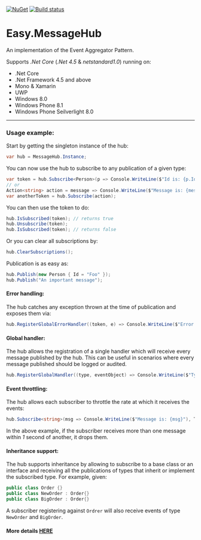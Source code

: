 [![NuGet](https://img.shields.io/nuget/v/Easy.MessageHub.svg)](https://www.nuget.org/packages/Easy.MessageHub) [![Build status](https://ci.appveyor.com/api/projects/status/64mfpw9w8lr7dt0j?svg=true)](https://ci.appveyor.com/project/NimaAra/easy-messagehub)

# Easy.MessageHub
An implementation of the Event Aggregator Pattern.

Supports _.Net Core_ (_.Net 4.5_ & _netstandard1.0_) running on:
* .Net Core
* .Net Framework 4.5 and above
* Mono & Xamarin
* UWP
* Windows 8.0
* Windows Phone 8.1
* Windows Phone Seilverlight 8.0

___


### Usage example:

Start by getting the singleton instance of the hub:
```csharp
var hub = MessageHub.Instance;
```

You can now use the hub to subscribe to any publication of a given type:
```csharp
var token = hub.Subscribe<Person>(p => Console.WriteLine($"Id is: {p.Id}"));
// or    
Action<string> action = message => Console.WriteLine($"Message is: {message}");
var anotherToken = hub.Subscribe(action);
```
You can then use the token to do:

```csharp
hub.IsSubscribed(token); // returns true
hub.Unsubscribe(token);
hub.IsSubscribed(token); // returns false
```
Or you can clear all subscriptions by:
```csharp
hub.ClearSubscriptions();
```
Publication is as easy as:

```csharp
hub.Publish(new Person { Id = "Foo" });
hub.Publish("An important message");
```

#### Error handling:
The hub catches any exception thrown at the time of publication and exposes them via:
```csharp
hub.RegisterGlobalErrorHandler((token, e) => Console.WriteLine($"Error Publishing, Token: {token} | Exception: {e}"));
```

#### Global handler:
The hub allows the registration of a single handler which will receive every message published by the hub. This can be useful in scenarios where every message published should be logged or audited.

```csharp
hub.RegisterGlobalHandler((type, eventObject) => Console.WriteLine($"Type: {type} - Event: {eventObject}"));
```

#### Event throttling:
The hub allows each subscriber to throttle the rate at which it receives the events:

```csharp
hub.Subscribe<string>(msg => Console.WriteLine($"Message is: {msg}"), TimeSpan.FromSeconds(1));
```
In the above example, if the subscriber receives more than one message within _1_ second of another, it drops them.

#### Inheritance support:
The hub supports inheritance by allowing to subscribe to a base class or an interface and receiving all the publications of types that inherit or implement the subscribed type. For example, given:

```csharp
public class Order {}
public class NewOrder : Order{}
public class BigOrder : Order{}
```

A subscriber registering against `Ordrer` will also receive events of type `NewOrder` and `BigOrder`.
#### More details [HERE](http://www.nimaara.com/2016/02/14/cleaner-pub-sub-using-the-event-aggregator-pattern/)
